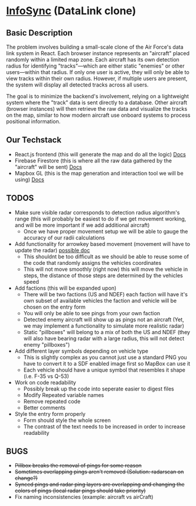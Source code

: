 # [InfoSync](https://infosync-81e06.firebaseapp.com/) (DataLink clone)

## Basic Description
The problem involves building a small-scale clone of the Air Force's data link system in React. Each browser instance represents an "aircraft" placed randomly within a limited map zone. Each aircraft has its own detection radius for identifying "tracks"—which are either static "enemies" or other users—within that radius. If only one user is active, they will only be able to view tracks within their own radius. However, if multiple users are present, the system will display all detected tracks across all users.

The goal is to minimize the backend's involvement, relying on a lightweight system where the "track" data is sent directly to a database. Other aircraft (browser instances) will then retrieve the raw data and visualize the tracks on the map, similar to how modern aircraft use onboard systems to process positional information.

## Our Techstack
* React.js frontend (this will generate the map and do all the logic) [Docs](https://legacy.reactjs.org/docs/getting-started.html)
* Firebase Firestore (this is where all the raw data gathered by the "aircraft" will be sent) [Docs](https://firebase.google.com/docs/firestore)
* Mapbox GL (this is the map generation and interaction tool we will be using) [Docs](https://docs.mapbox.com/#maps)

## TODOS
* Make sure visible radar corresponds to detection radius algorithm's range (this will probably be easiest to do if we get movement working, and will be more important if we add additional aircraft)
    * Once we have proper movement setup we will be able to gauge the accuracy of our radii calculations
* Add functionality for arrowkey based movement (movement will have to update the radar) [possible doc](https://docs.mapbox.com/mapbox-gl-js/example/live-geojson/)
    * This shouldnt be too difficult as we should be able to reuse some of the code that randomly assigns the vehicles coordinates
    * This will not move smoothly (right now) this will move the vehicle in steps, the distance of those steps are determined by the vehicles speed
* Add factions (this will be expanded upon)
    * There will be two factions (US and NDEF) each faction will have it's own subset of available vehicles the faction and vehicle will be chosen on the entry form
    * You will only be able to see pings from your own faction
    * Detected enemy aircraft will show up as pings not an aircraft (Yet, we may implement a functionality to simulate more realistic radar)
    * Static "pillboxes" will belong to a mix of both the US and NDEF (they will also have bearing radar with a large radius, this will not detect enemy "pillboxes")
* Add different layer symbols depending on vehicle type
    * This is slightly complex as you cannot just use a standard PNG you have to convert it to a SDF enabled image first so MapBox can use it
    * Each vehicle should have a unique symbol that resembles it shape (i.e. F-35 vs Q-53)
* Work on code readability
    * Possibly break up the code into seperate easier to digest files
    * Modify Repeated variable names
    * Remove repeated code
    * Better comments
* Style the entry form properly
    * Form should style the whole screen
    * The contrast of the text needs to be increased in order to increase readability

## BUGS
* ~~Pillbox breaks the removal of pings for some reason~~
* ~~Sometimes overlapping pings aren't removed (Solution: radarscan on change?)~~
* ~~Synced pings and radar ping layers are overlapping and changing the colors of pings (local radar pings should take priority)~~
* Fix naming inconsistencies (example: aircraft vs airCraft)


